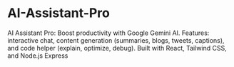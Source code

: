 # AI-Assistant-Pro
AI Assistant Pro: Boost productivity with Google Gemini AI. Features: interactive chat, content generation (summaries, blogs, tweets, captions), and code helper (explain, optimize, debug). Built with React, Tailwind CSS, and Node.js Express
